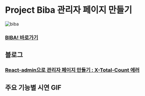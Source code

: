 # Project Biba 관리자 페이지 만들기
![biba](https://user-images.githubusercontent.com/65945933/98622763-9ab5ed00-234d-11eb-9eff-c0fe0b403bc5.png)


### [BIBA! 바로가기](https://biba.website)

## 블로그

### [React-admin으로 관리자 페이지 만들기 : X-Total-Count 에러](https://velog.io/@beton/React-admin-X-Total-Count)

## 주요 기능별 시연 GIF


